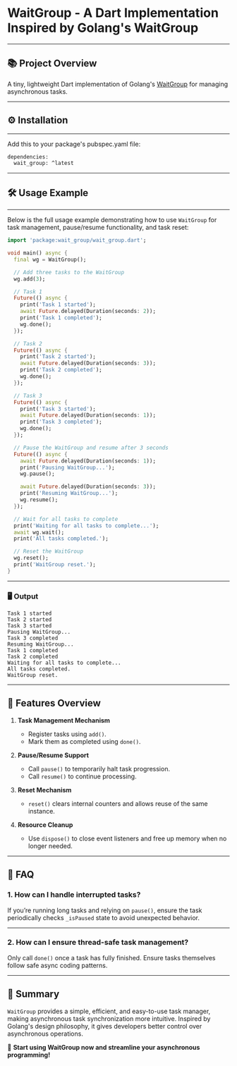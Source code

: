 # WaitGroup - A Dart Implementation Inspired by Golang's WaitGroup

---

## 📚 Project Overview

A tiny, lightweight Dart implementation of Golang's [WaitGroup](https://golang.org/pkg/sync/#WaitGroup) for managing asynchronous tasks.

---

## ⚙️ Installation

---

Add this to your package's pubspec.yaml file:

```bash
dependencies:
  wait_group: ^latest
```

---

## 🛠️ Usage Example

---

Below is the full usage example demonstrating how to use `WaitGroup` for task management, pause/resume functionality, and task reset:

```dart
import 'package:wait_group/wait_group.dart';

void main() async {
  final wg = WaitGroup();

  // Add three tasks to the WaitGroup
  wg.add(3);

  // Task 1
  Future(() async {
    print('Task 1 started');
    await Future.delayed(Duration(seconds: 2));
    print('Task 1 completed');
    wg.done();
  });

  // Task 2
  Future(() async {
    print('Task 2 started');
    await Future.delayed(Duration(seconds: 3));
    print('Task 2 completed');
    wg.done();
  });

  // Task 3
  Future(() async {
    print('Task 3 started');
    await Future.delayed(Duration(seconds: 1));
    print('Task 3 completed');
    wg.done();
  });

  // Pause the WaitGroup and resume after 3 seconds
  Future(() async {
    await Future.delayed(Duration(seconds: 1));
    print('Pausing WaitGroup...');
    wg.pause();

    await Future.delayed(Duration(seconds: 3));
    print('Resuming WaitGroup...');
    wg.resume();
  });

  // Wait for all tasks to complete
  print('Waiting for all tasks to complete...');
  await wg.wait();
  print('All tasks completed.');

  // Reset the WaitGroup
  wg.reset();
  print('WaitGroup reset.');
}
```

---

### 🖥️ **Output**

```plaintext
Task 1 started
Task 2 started
Task 3 started
Pausing WaitGroup...
Task 3 completed
Resuming WaitGroup...
Task 1 completed
Task 2 completed
Waiting for all tasks to complete...
All tasks completed.
WaitGroup reset.
```

---

## 🚀 Features Overview

1. **Task Management Mechanism**

   - Register tasks using `add()`.
   - Mark them as completed using `done()`.

2. **Pause/Resume Support**

   - Call `pause()` to temporarily halt task progression.
   - Call `resume()` to continue processing.

3. **Reset Mechanism**

   - `reset()` clears internal counters and allows reuse of the same instance.

4. **Resource Cleanup**
   - Use `dispose()` to close event listeners and free up memory when no longer needed.

---

## 💬 FAQ

### 1. How can I handle interrupted tasks?

If you’re running long tasks and relying on `pause()`, ensure the task periodically checks `_isPaused` state to avoid unexpected behavior.

---

### 2. How can I ensure thread-safe task management?

Only call `done()` once a task has fully finished. Ensure tasks themselves follow safe async coding patterns.

---

## 🎉 Summary

`WaitGroup` provides a simple, efficient, and easy-to-use task manager, making asynchronous task synchronization more intuitive. Inspired by Golang's design philosophy, it gives developers better control over asynchronous operations.

🚀 **Start using WaitGroup now and streamline your asynchronous programming!**
